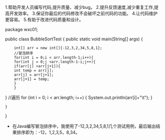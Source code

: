 
1.帮助开发人员编写代码,提升质量、减少bug。
2.提升反馈速度,减少重复工作,提高开发效率。
3.保证你最后的代码修改不会破坏之前代码的功能。
4.让代码维护更容易。
5.有助于改进代码质量和设计。  

package wxc01;

public class BubbleSortTest {
	public static void main(String[] args) {

		int[] arr = new int[]{-12,3,2,34,5,8,1};
		//冒泡排序
		for(int i = 0;i < arr.length-1;i++){
		for(int j = 0;j <arr.length-1-i;j++){
		if(arr[j] >arr[j+1]){
		int temp = arr[j];
	    arr[j] = arr[j+1];
		arr[j+1] = temp;
		}
		}
}
		//遍历
		for (int i = 0; i < arr.length; i++) {
			System.out.println(arr[i]+"\t");
	    }

	}
}  

-  在Java编写冒泡排序中，我使用了-12,3,2,34,5,8,1几个测试用例，最后输出结果排序即为：-12，1,2,3,5，8,34。   
